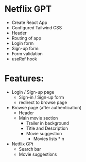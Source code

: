 # Netflix GPT

- Create React App
- Configured Tailwind CSS
- Header
- Routing of app
- Login form
- Sign-up form
- Form validation
- useRef hook

# Features:
- Login / Sign-up page
    - Sign-in / Sign-up form
    - redirect to browse page
- Browse page (after authentication)
    - Header
    - Main movie section
        - Trailer in background
        - Title and Description
        - Movie suggestion
            - Movies lists * n
- Netflix GPt
    - Search bar
    - Movie suggestions

